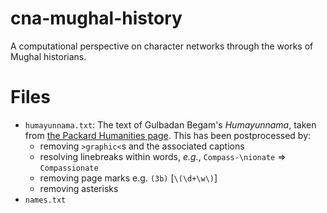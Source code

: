 # cna-mughal-history
A computational perspective on character networks through the works of Mughal historians.

# Files
* `humayunnama.txt`: The text of Gulbadan Begam's *Humayunnama*, taken from [the Packard Humanities page](https://persian.packhum.org/main). This has been postprocessed by:
    - removing `>graphic<`s and the associated captions
    - resolving linebreaks within words, *e.g.*, `Compass-\nionate` => `Compassionate`
    - removing page marks e.g. `(3b)` [`\(\d+\w\)`]
    - removing asterisks
* `names.txt`